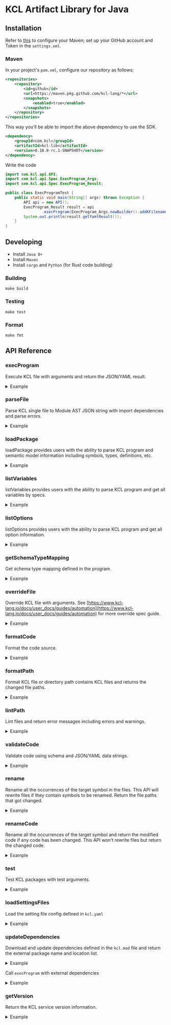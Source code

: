 # KCL Artifact Library for Java

## Installation

Refer to [this](https://docs.github.com/en/packages/working-with-a-github-packages-registry/working-with-the-apache-maven-registry#authenticating-to-github-packages) to configure your Maven; set up your GitHub account and Token in the `settings.xml`.

### Maven

In your project's `pom.xml`, configure our repository as follows:

```xml
<repositories>
    <repository>
        <id>github</id>
        <url>https://maven.pkg.github.com/kcl-lang/*</url>
        <snapshots>
            <enabled>true</enabled>
        </snapshots>
    </repository>
</repositories>
```

This way you'll be able to import the above dependency to use the SDK.

```xml
<dependency>
    <groupId>com.kcl</groupId>
    <artifactId>kcl-lib</artifactId>
    <version>0.10.0-rc.1-SNAPSHOT</version>
</dependency>
```

Write the code

```java
import com.kcl.api.API;
import com.kcl.api.Spec.ExecProgram_Args;
import com.kcl.api.Spec.ExecProgram_Result;

public class ExecProgramTest {
    public static void main(String[] args) throws Exception {
        API api = new API();
        ExecProgram_Result result = api
                .execProgram(ExecProgram_Args.newBuilder().addKFilenameList("path/to/kcl.k").build());
        System.out.println(result.getYamlResult());
    }
}
```

## Developing

- Install `Java 8+`
- Install `Maven`
- Install `cargo` and `Python` (for Rust code building)

### Building

```shell
make build
```

### Testing

```shell
make test
```

### Format

```shell
make fmt
```

## API Reference

### execProgram

Execute KCL file with arguments and return the JSON/YAML result.

<details><summary>Example</summary>
<p>

The content of `schema.k` is

```python
schema AppConfig:
    replicas: int

app: AppConfig {
    replicas: 2
}
```

Java Code

```java
import com.kcl.api.*;

ExecProgram_Args args = ExecProgram_Args.newBuilder().addKFilenameList("schema.k").build();
API apiInstance = new API();
ExecProgram_Result result = apiInstance.execProgram(args);
```

</p>
</details>

### parseFile

Parse KCL single file to Module AST JSON string with import dependencies and parse errors.

<details><summary>Example</summary>
<p>

The content of `schema.k` is

```python
schema AppConfig:
    replicas: int

app: AppConfig {
    replicas: 2
}
```

Java Code

```java
import com.kcl.api.*;

ParseFile_Args args = ParseFile_Args.newBuilder().setPath("schema.k").build();
API apiInstance = new API();
ParseFile_Result result = apiInstance.parseFile(args);
```

</p>
</details>

### loadPackage

loadPackage provides users with the ability to parse KCL program and semantic model information including symbols, types, definitions, etc.

<details><summary>Example</summary>
<p>

The content of `schema.k` is

```python
schema AppConfig:
    replicas: int

app: AppConfig {
    replicas: 2
}
```

Java Code

```java
import com.kcl.api.*;

API api = new API();
LoadPackage_Result result = api.loadPackage(LoadPackage_Args.newBuilder().setResolveAst(true)
    .setWithAstIndex(true)
    .setParseArgs(ParseProgram_Args.newBuilder().addPaths("schema.k").build()).build());
```

</p>
</details>

### listVariables

listVariables provides users with the ability to parse KCL program and get all variables by specs.

<details><summary>Example</summary>
<p>

The content of `schema.k` is

```python
schema AppConfig:
    replicas: int

app: AppConfig {
    replicas: 2
}
```

Java Code

```java
import com.kcl.api.*;

API api = new API();
ListVariables_Result result = api.listVariables(
    ListVariables_Args.newBuilder().setResolveAst(true).setParseArgs(
    ParseProgram_Args.newBuilder().addPaths("/path/to/kcl.k").build())
    .build());
result.getSymbolsMap().values().forEach(s -> System.out.println(s));
```

</p>
</details>

### listOptions

listOptions provides users with the ability to parse KCL program and get all option information.

<details><summary>Example</summary>
<p>

The content of `options.k` is

```python
a = option("key1")
b = option("key2", required=True)
c = {
    metadata.key = option("metadata-key")
}
```

Java Code

```java
import com.kcl.api.*;

ParseProgram_Args args = ParseProgram_Args.newBuilder().addPaths("./src/test_data/option/main.k").build();
API apiInstance = new API();
ListOptions_Result result = apiInstance.listOptions(args);
```

</p>
</details>

### getSchemaTypeMapping

Get schema type mapping defined in the program.

<details><summary>Example</summary>
<p>

The content of `schema.k` is

```python
schema AppConfig:
    replicas: int

app: AppConfig {
    replicas: 2
}
```

Java Code

```java
import com.kcl.api.*;

ExecProgram_Args execArgs = ExecProgram_Args.newBuilder().addKFilenameList("schema.k").build();
GetSchemaTypeMapping_Args args = GetSchemaTypeMapping_Args.newBuilder().setExecArgs(execArgs).build();
API apiInstance = new API();
GetSchemaTypeMapping_Result result = apiInstance.getSchemaTypeMapping(args);
KclType appSchemaType = result.getSchemaTypeMappingMap().get("app");
String replicasType = appSchemaType.getPropertiesOrThrow("replicas").getType();
```

</p>
</details>

### overrideFile

Override KCL file with arguments. See [https://www.kcl-lang.io/docs/user_docs/guides/automation](https://www.kcl-lang.io/docs/user_docs/guides/automation) for more override spec guide.

<details><summary>Example</summary>
<p>

The content of `main.k` is

```python
a = 1
b = {
    "a": 1
    "b": 2
}
```

Java Code

```java
import com.kcl.api.*;

API api = new API();
String spec = "a=2";
OverrideFile_Result result = api.overrideFile(OverrideFile_Args.newBuilder()
    .setFile("./src/test_data/override_file/main.k").addSpecs(spec).build());
```

</p>
</details>

### formatCode

Format the code source.

<details><summary>Example</summary>
<p>

Java Code

```java
import com.kcl.api.*;

String sourceCode = "schema Person:\n" + "    name:   str\n" + "    age:    int\n" + "    check:\n"
        + "        0 <   age <   120\n";
FormatCode_Args args = FormatCode_Args.newBuilder().setSource(sourceCode).build();
API apiInstance = new API();
FormatCode_Result result = apiInstance.formatCode(args);
String expectedFormattedCode = "schema Person:\n" + "    name: str\n" + "    age: int\n\n" + "    check:\n"
        + "        0 < age < 120\n\n";
```

</p>
</details>

### formatPath

Format KCL file or directory path contains KCL files and returns the changed file paths.

<details><summary>Example</summary>
<p>

The content of `format_path.k` is

```python
schema Person:
    name:   str
    age:    int

    check:
        0 <   age <   120
```

Java Code

```java
import com.kcl.api.*;

FormatPath_Args args = FormatPath_Args.newBuilder().setPath("format_path.k").build();
API apiInstance = new API();
FormatPath_Result result = apiInstance.formatPath(args);
Assert.assertTrue(result.getChangedPathsList().isEmpty());
```

</p>
</details>

### lintPath

Lint files and return error messages including errors and warnings.

<details><summary>Example</summary>
<p>

The content of `lint_path.k` is

```python
import math

a = 1
```

Java Code

```java
import com.kcl.api.*;

LintPath_Args args = LintPath_Args.newBuilder().addPaths("lint_path.k").build();
API apiInstance = new API();
LintPath_Result result = apiInstance.lintPath(args);
boolean foundWarning = result.getResultsList().stream()
        .anyMatch(warning -> warning.contains("Module 'math' imported but unused"));
```

</p>
</details>

### validateCode

Validate code using schema and JSON/YAML data strings.

<details><summary>Example</summary>
<p>

Java Code

```java
import com.kcl.api.*;

String code = "schema Person:\n" + "    name: str\n" + "    age: int\n" + "    check:\n"
        + "        0 < age < 120\n";
String data = "{\"name\": \"Alice\", \"age\": 10}";
ValidateCode_Args args = ValidateCode_Args.newBuilder().setCode(code).setData(data).setFormat("json").build();
API apiInstance = new API();
ValidateCode_Result result = apiInstance.validateCode(args);
```

</p>
</details>

### rename

Rename all the occurrences of the target symbol in the files. This API will rewrite files if they contain symbols to be renamed. Return the file paths that got changed.

<details><summary>Example</summary>
<p>

The content of `main.k` is

```python
a = 1
b = a
```

Java Code

```java
import com.kcl.api.*;

Rename_Args args = Rename_Args.newBuilder().setPackageRoot(".").setSymbolPath("a")
        .addFilePaths("main.k").setNewName("a2").build();
API apiInstance = new API();
Rename_Result result = apiInstance.rename(args);
```

</p>
</details>

### renameCode

Rename all the occurrences of the target symbol and return the modified code if any code has been changed. This API won't rewrite files but return the changed code.

<details><summary>Example</summary>
<p>

Java Code

```java
import com.kcl.api.*;

API api = new API();
RenameCode_Args args = RenameCode_Args.newBuilder().setPackageRoot("/mock/path").setSymbolPath("a")
        .putSourceCodes("/mock/path/main.k", "a = 1\nb = a").setNewName("a2").build();
RenameCode_Result result = api.renameCode(args);
```

</p>
</details>

### test

Test KCL packages with test arguments.

<details><summary>Example</summary>
<p>

Java Code

```java
import com.kcl.api.*;

API apiInstance = new API();
Test_Args args = Test_Args.newBuilder().addPkgList("/path/to/test/package").build();
Test_Result result = apiInstance.test(args);
```

</p>
</details>

### loadSettingsFiles

Load the setting file config defined in `kcl.yaml`

<details><summary>Example</summary>
<p>

The content of `kcl.yaml` is

```yaml
kcl_cli_configs:
  strict_range_check: true
kcl_options:
  - key: key
    value: value
```

Java Code

```java
import com.kcl.api.*;

API api = new API();
LoadSettingsFiles_Args args = LoadSettingsFiles_Args.newBuilder().addFiles("kcl.yaml")
        .build();
LoadSettingsFiles_Result result = api.loadSettingsFiles(args);
```

</p>
</details>

### updateDependencies

Download and update dependencies defined in the `kcl.mod` file and return the external package name and location list.

<details><summary>Example</summary>
<p>

The content of `module/kcl.mod` is

```yaml
[package]
name = "mod_update"
edition = "0.0.1"
version = "0.0.1"

[dependencies]
helloworld = { oci = "oci://ghcr.io/kcl-lang/helloworld", tag = "0.1.0" }
flask = { git = "https://github.com/kcl-lang/flask-demo-kcl-manifests", commit = "ade147b" }
```

Java Code

```java
import com.kcl.api.*;

API api = new API();

UpdateDependencies_Result result = api.updateDependencies(
    UpdateDependencies_Args.newBuilder().setManifestPath("module").build());
```

</p>
</details>

Call `execProgram` with external dependencies

<details><summary>Example</summary>
<p>

The content of `module/kcl.mod` is

```yaml
[package]
name = "mod_update"
edition = "0.0.1"
version = "0.0.1"

[dependencies]
helloworld = { oci = "oci://ghcr.io/kcl-lang/helloworld", tag = "0.1.0" }
flask = { git = "https://github.com/kcl-lang/flask-demo-kcl-manifests", commit = "ade147b" }
```

The content of `module/main.k` is

```python
import helloworld
import flask

a = helloworld.The_first_kcl_program
```

Java Code

```java
import com.kcl.api.*;

API api = new API();

UpdateDependencies_Result result = api.updateDependencies(
        UpdateDependencies_Args.newBuilder().setManifestPath("./src/test_data/update_dependencies").build());

ExecProgram_Args execArgs = ExecProgram_Args.newBuilder().  addAllExternalPkgs(result.getExternalPkgsList())
    .addKFilenameList("./src/test_data/update_dependencies/main.k").build();

ExecProgram_Result execResult = api.execProgram(execArgs);
```

</p>
</details>

### getVersion

Return the KCL service version information.

<details><summary>Example</summary>
<p>

Java Code

```java
import com.kcl.api.*;

API api = new API();
GetVersion_Args version_args = GetVersion_Args.newBuilder().build();
GetVersion_Result result = api.getVersion(version_args);
```

</p>
</details>
